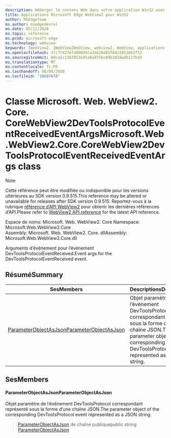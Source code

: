 ```yaml
---
description: Héberger le contenu Web dans votre application Win32 avec le contrôle Microsoft Edge WebView2
title: Applications Microsoft Edge WebView2 pour Win32
author: MSEdgeTeam
ms.author: msedgedevrel
ms.date: 05/12/2020
ms.topic: reference
ms.prod: microsoft-edge
ms.technology: webview
keywords: IWebView2, IWebView2WebView, webview2, WebView, applications Win32, Win32, Edge, ICoreWebView2, ICoreWebView2Controller, contrôle de navigateur, html Edge
ms.openlocfilehash: 3fc7fd27ef4090d9ca3d426d85f8421853662f52
ms.sourcegitcommit: 8dca1c1367853e45a0a975bc89b1818adb117bd4
ms.translationtype: MT
ms.contentlocale: fr-FR
ms.lasthandoff: 06/08/2020
ms.locfileid: "10697678"
---
```

# <span data-ttu-id="54feb-104">Classe Microsoft. Web. WebView2. Core. CoreWebView2DevToolsProtocolEventReceivedEventArgs</span><span class="sxs-lookup"><span data-stu-id="54feb-104">Microsoft.Web.WebView2.Core.CoreWebView2DevToolsProtocolEventReceivedEventArgs class</span></span> 

> [!NOTE]
> <span data-ttu-id="54feb-105">Cette référence peut être modifiée ou indisponible pour les versions ultérieures au SDK version 0.9.515.</span><span class="sxs-lookup"><span data-stu-id="54feb-105">This reference may be altered or unavailable for releases after SDK version 0.9.515.</span></span> <span data-ttu-id="54feb-106">Reportez-vous à la rubrique [référence d’API WebView2](../../../webview2-api-reference.md) pour obtenir les dernières références d’API.</span><span class="sxs-lookup"><span data-stu-id="54feb-106">Please refer to [WebView2 API reference](../../../webview2-api-reference.md) for the latest API reference.</span></span>

<span data-ttu-id="54feb-107">Espace de noms: Microsoft. Web. WebView2. Core </span><span class="sxs-lookup"><span data-stu-id="54feb-107">Namespace: Microsoft.Web.WebView2.Core</span></span>\
<span data-ttu-id="54feb-108">Assembly: Microsoft. Web. WebView2. Core. dll</span><span class="sxs-lookup"><span data-stu-id="54feb-108">Assembly: Microsoft.Web.WebView2.Core.dll</span></span>

<span data-ttu-id="54feb-109">Arguments d’événement pour l’événement DevToolsProtocolEventReceived.</span><span class="sxs-lookup"><span data-stu-id="54feb-109">Event args for the DevToolsProtocolEventReceived event.</span></span>

## <span data-ttu-id="54feb-110">Résumé</span><span class="sxs-lookup"><span data-stu-id="54feb-110">Summary</span></span>

 <span data-ttu-id="54feb-111">Ses</span><span class="sxs-lookup"><span data-stu-id="54feb-111">Members</span></span>                        | <span data-ttu-id="54feb-112">Descriptions</span><span class="sxs-lookup"><span data-stu-id="54feb-112">Descriptions</span></span>
--------------------------------|---------------------------------------------
[<span data-ttu-id="54feb-113">ParameterObjectAsJson</span><span class="sxs-lookup"><span data-stu-id="54feb-113">ParameterObjectAsJson</span></span>](#parameterobjectasjson) | <span data-ttu-id="54feb-114">Objet paramètre de l’événement DevToolsProtocol correspondant représenté sous la forme d’une chaîne JSON.</span><span class="sxs-lookup"><span data-stu-id="54feb-114">The parameter object of the corresponding DevToolsProtocol event represented as a JSON string.</span></span>

## <span data-ttu-id="54feb-115">Ses</span><span class="sxs-lookup"><span data-stu-id="54feb-115">Members</span></span>

#### <span data-ttu-id="54feb-116">ParameterObjectAsJson</span><span class="sxs-lookup"><span data-stu-id="54feb-116">ParameterObjectAsJson</span></span> 

<span data-ttu-id="54feb-117">Objet paramètre de l’événement DevToolsProtocol correspondant représenté sous la forme d’une chaîne JSON.</span><span class="sxs-lookup"><span data-stu-id="54feb-117">The parameter object of the corresponding DevToolsProtocol event represented as a JSON string.</span></span>

> <span data-ttu-id="54feb-118">[ParameterObjectAsJson](#parameterobjectasjson) de chaîne publique</span><span class="sxs-lookup"><span data-stu-id="54feb-118">public string [ParameterObjectAsJson](#parameterobjectasjson)</span></span>

